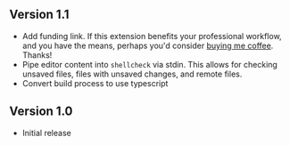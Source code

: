 ## Version 1.1

- Add funding link. If this extension benefits your professional workflow, and you have the means, perhaps you'd
  consider [buying me coffee](https://www.buymeacoffee.com/ollylegg). Thanks!
- Pipe editor content into `shellcheck` via stdin. This allows for checking unsaved files, files with unsaved
  changes, and remote files.
- Convert build process to use typescript

## Version 1.0

- Initial release
